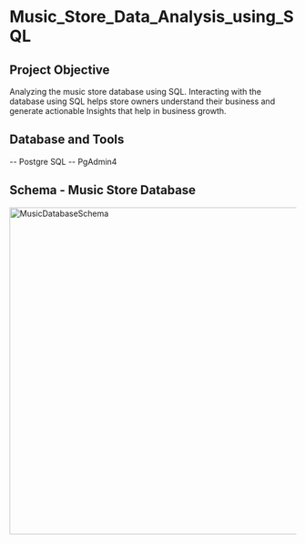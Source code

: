 # Music_Store_Data_Analysis_using_SQL
## Project Objective
Analyzing the music store database using SQL. Interacting with the database using SQL helps store owners understand their business and generate actionable Insights that help in business growth.

## Database and Tools
-- Postgre SQL
-- PgAdmin4

## Schema - Music Store Database
<img width="710" height="574" alt="MusicDatabaseSchema" src="https://github.com/user-attachments/assets/4094eda6-acfa-4d9a-8b80-28199bfc4565" />


